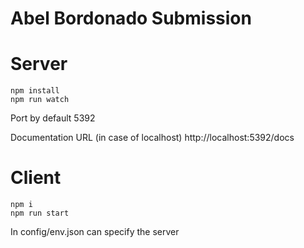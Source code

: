# Abel Bordonado Submission

# Server

```
npm install
npm run watch
```

Port by default 5392

Documentation URL (in case of localhost)
http://localhost:5392/docs

# Client

```
npm i
npm run start
```

In config/env.json can specify the server
